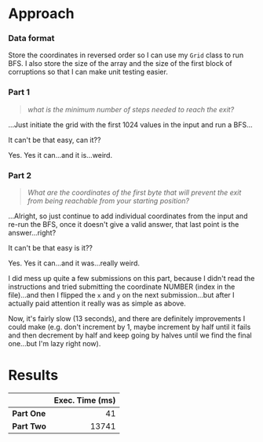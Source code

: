 # Approach
### Data format

Store the coordinates in reversed order so I can use my `Grid` class to run BFS. I also store the size of the array
and the size of the first block of corruptions so that I can make unit testing easier.

### Part 1
> _what is the minimum number of steps needed to reach the exit?_

...Just initiate the grid with the first 1024 values in the input and run a BFS...

It can't be that easy, can it??

Yes. Yes it can...and it is...weird.


### Part 2
> _What are the coordinates of the first byte that will prevent the exit from being reachable from your starting position?_

...Alright, so just continue to add individual coordinates from the input and re-run the BFS, once it doesn't give
a valid answer, that last point is the answer...right?

It can't be that easy is it??

Yes. Yes it can...and it was...really weird.

I did mess up quite a few submissions on this part, because I didn't read the instructions and tried submitting the coordinate
NUMBER (index in the file)...and then I flipped the `x` and `y` on the next submission...but after I actually paid attention
it really was as simple as above.

Now, it's fairly slow (13 seconds), and there are definitely improvements I could make (e.g. don't increment by 1, maybe increment by
half until it fails and then decrement by half and keep going by halves until we find the final one...but I'm lazy right now).

# Results

|              | Exec. Time (ms) |
|--------------|----------------:|
| **Part One** |              41 |
| **Part Two** |           13741 |
